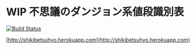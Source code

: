 WIP 不思議のダンジョン系値段識別表
==================================

[![Build Status](https://secure.travis-ci.org/yysaki/shikibetsuhyo.png?branch=master)](http://travis-ci.org/yysaki/shikibetsuhyo)

[http://shikibetsuhyo.herokuapp.com](http://shikibetsuhyo.herokuapp.com)
